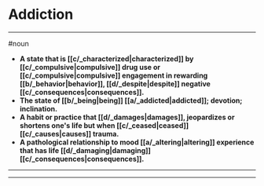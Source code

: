 # Addiction
---
#noun
- **A state that is [[c/_characterized|characterized]] by [[c/_compulsive|compulsive]] drug use or [[c/_compulsive|compulsive]] engagement in rewarding [[b/_behavior|behavior]], [[d/_despite|despite]] negative [[c/_consequences|consequences]].**
- **The state of [[b/_being|being]] [[a/_addicted|addicted]]; devotion; inclination.**
- **A habit or practice that [[d/_damages|damages]], jeopardizes or shortens one's life but when [[c/_ceased|ceased]] [[c/_causes|causes]] trauma.**
- **A pathological relationship to mood [[a/_altering|altering]] experience that has life [[d/_damaging|damaging]] [[c/_consequences|consequences]].**
---
---
